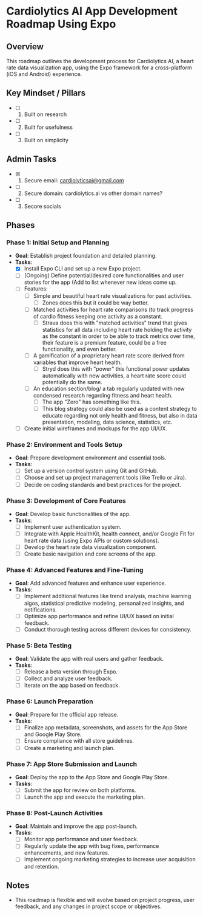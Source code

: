 # Cardiolytics AI App Development Roadmap Using Expo

## Overview
This roadmap outlines the development process for Cardiolytics AI, a heart rate data visualization app, using the Expo framework for a cross-platform (iOS and Android) experience.

## Key Mindset / Pillars 
 - [ ] 1. Built on research
 - [ ] 2. Built for usefulness
 - [ ] 3. Built on simplicity
       
## Admin Tasks
 - [x] 1. Secure email: cardiolyticsai@gmail.com
 - [ ] 2. Secure domain: cardiolytics.ai vs other domain names? 
 - [ ] 3. Secore socials 

## Phases

### Phase 1: Initial Setup and Planning
- **Goal**: Establish project foundation and detailed planning.
- **Tasks**:
  - [x] Install Expo CLI and set up a new Expo project.
  - [ ] (Ongoing) Define potential/desired core functionalities and user stories for the app (Add to list whenever new ideas come up. 
  - [ ] Features:
    - [ ] Simple and beautiful heart rate visualizations for past activities.
      - [ ] Zones does this but it could be way better. 
    - [ ] Matched activities for heart rate comparisons (to track progress of cardio fitness keeping one activity as a constant.
      - [ ] Strava does this with "matched activities" trend that gives statistics for all data including heart rate holding the activity as the constant in order to be able to track metrics over time, their feature is a premium feature, could be a free functionality, and even better. 
    - [ ] A gamification of a proprietary heart rate score derived from variables that improve heart health.
      - [ ] Stryd does this with "power" this functional power updates automatically with new activities, a heart rate score could potentially do the same. 
    - [ ] An education section/blog/ a tab regularly updated with new condensed research regarding fitness and heart health.
      - [ ] The app "Zero" has something like this.
      - [ ] This blog strategy could also be used as a content strategy to educate regarding not only health and fitness, but also in data presentation, modeling, data science, statistics, etc. 
  - [ ] Create initial wireframes and mockups for the app UI/UX.

### Phase 2: Environment and Tools Setup
- **Goal**: Prepare development environment and essential tools.
- **Tasks**:
  - [ ] Set up a version control system using Git and GitHub.
  - [ ] Choose and set up project management tools (like Trello or Jira).
  - [ ] Decide on coding standards and best practices for the project.

### Phase 3: Development of Core Features
- **Goal**: Develop basic functionalities of the app.
- **Tasks**:
  - [ ] Implement user authentication system.
  - [ ] Integrate with Apple HealthKit, health connect, and/or Google Fit for heart rate data (using Expo APIs or custom solutions).
  - [ ] Develop the heart rate data visualization component.
  - [ ] Create basic navigation and core screens of the app.

### Phase 4: Advanced Features and Fine-Tuning
- **Goal**: Add advanced features and enhance user experience.
- **Tasks**:
  - [ ] Implement additional features like trend analysis, machine learning algos, statistical predictive modeling, personalized insights, and notifications.
  - [ ] Optimize app performance and refine UI/UX based on initial feedback.
  - [ ] Conduct thorough testing across different devices for consistency.

### Phase 5: Beta Testing
- **Goal**: Validate the app with real users and gather feedback.
- **Tasks**:
  - [ ] Release a beta version through Expo.
  - [ ] Collect and analyze user feedback.
  - [ ] Iterate on the app based on feedback.

### Phase 6: Launch Preparation
- **Goal**: Prepare for the official app release.
- **Tasks**:
  - [ ] Finalize app metadata, screenshots, and assets for the App Store and Google Play Store.
  - [ ] Ensure compliance with all store guidelines.
  - [ ] Create a marketing and launch plan.

### Phase 7: App Store Submission and Launch
- **Goal**: Deploy the app to the App Store and Google Play Store.
- **Tasks**:
  - [ ] Submit the app for review on both platforms.
  - [ ] Launch the app and execute the marketing plan.

### Phase 8: Post-Launch Activities
- **Goal**: Maintain and improve the app post-launch.
- **Tasks**:
  - [ ] Monitor app performance and user feedback.
  - [ ] Regularly update the app with bug fixes, performance enhancements, and new features.
  - [ ] Implement ongoing marketing strategies to increase user acquisition and retention.

## Notes
- This roadmap is flexible and will evolve based on project progress, user feedback, and any changes in project scope or objectives.
